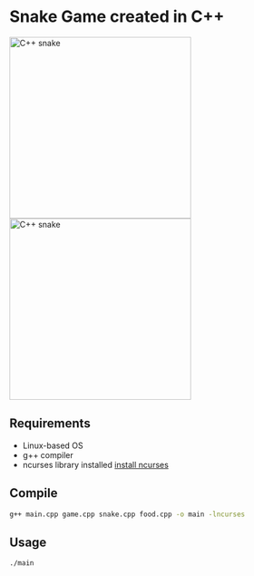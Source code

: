 # Snake Game created in C++

<div>
  <img src="https://i.imgur.com/Dy9LARW.png" width="320" alt="C++ snake" />
  <img src="https://i.imgur.com/KvTs1Z1.png" width="320" alt="C++ snake" />
</div>

## Requirements

- Linux-based OS
- g++ compiler
- ncurses library installed [install ncurses](https://ostechnix.com/how-to-install-ncurses-library-in-linux/)

## Compile

```bash
g++ main.cpp game.cpp snake.cpp food.cpp -o main -lncurses
```

## Usage

```bash
./main
```

